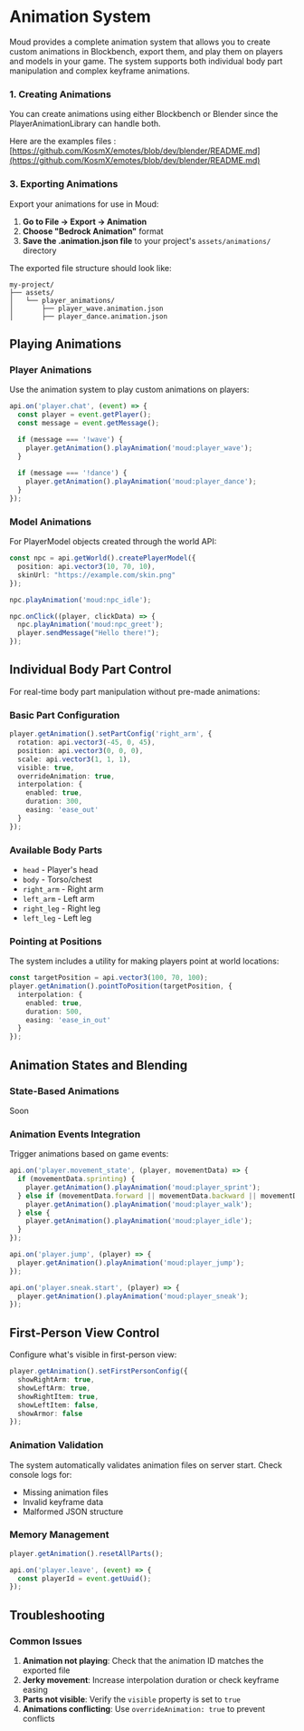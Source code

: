 # Animation System

Moud provides a complete animation system that allows you to create custom animations in Blockbench, export them, and play them on players and models in your game. The system supports both individual body part manipulation and complex keyframe animations.


### 1. Creating Animations


You can create animations using either Blockbench or Blender since the PlayerAnimationLibrary can handle both.

Here are the examples files :
[https://github.com/KosmX/emotes/blob/dev/blender/README.md](https://github.com/KosmX/emotes/blob/dev/blender/README.md)

### 3. Exporting Animations

Export your animations for use in Moud:

1. **Go to File → Export → Animation**
2. **Choose "Bedrock Animation"** format
3. **Save the .animation.json file** to your project's `assets/animations/` directory

The exported file structure should look like:
```
my-project/
├── assets/
│   └── player_animations/
│       ├── player_wave.animation.json
│       ├── player_dance.animation.json
```

## Playing Animations

### Player Animations

Use the animation system to play custom animations on players:

```typescript
api.on('player.chat', (event) => {
  const player = event.getPlayer();
  const message = event.getMessage();

  if (message === '!wave') {
    player.getAnimation().playAnimation('moud:player_wave');
  }
  
  if (message === '!dance') {
    player.getAnimation().playAnimation('moud:player_dance');
  }
});
```

### Model Animations

For PlayerModel objects created through the world API:

```typescript
const npc = api.getWorld().createPlayerModel({
  position: api.vector3(10, 70, 10),
  skinUrl: "https://example.com/skin.png"
});

npc.playAnimation('moud:npc_idle');

npc.onClick((player, clickData) => {
  npc.playAnimation('moud:npc_greet');
  player.sendMessage("Hello there!");
});
```

## Individual Body Part Control

For real-time body part manipulation without pre-made animations:

### Basic Part Configuration

```typescript
player.getAnimation().setPartConfig('right_arm', {
  rotation: api.vector3(-45, 0, 45),
  position: api.vector3(0, 0, 0),
  scale: api.vector3(1, 1, 1),
  visible: true,
  overrideAnimation: true,
  interpolation: {
    enabled: true,
    duration: 300,
    easing: 'ease_out'
  }
});
```

### Available Body Parts

- `head` - Player's head
- `body` - Torso/chest
- `right_arm` - Right arm
- `left_arm` - Left arm
- `right_leg` - Right leg
- `left_leg` - Left leg

### Pointing at Positions

The system includes a utility for making players point at world locations:

```typescript
const targetPosition = api.vector3(100, 70, 100);
player.getAnimation().pointToPosition(targetPosition, {
  interpolation: {
    enabled: true,
    duration: 500,
    easing: 'ease_in_out'
  }
});
```

## Animation States and Blending

### State-Based Animations

Soon

### Animation Events Integration

Trigger animations based on game events:

```typescript
api.on('player.movement_state', (player, movementData) => {
  if (movementData.sprinting) {
    player.getAnimation().playAnimation('moud:player_sprint');
  } else if (movementData.forward || movementData.backward || movementData.left || movementData.right) {
    player.getAnimation().playAnimation('moud:player_walk');
  } else {
    player.getAnimation().playAnimation('moud:player_idle');
  }
});

api.on('player.jump', (player) => {
  player.getAnimation().playAnimation('moud:player_jump');
});

api.on('player.sneak.start', (player) => {
  player.getAnimation().playAnimation('moud:player_sneak');
});
```

## First-Person View Control

Configure what's visible in first-person view:

```typescript
player.getAnimation().setFirstPersonConfig({
  showRightArm: true,
  showLeftArm: true,
  showRightItem: true,
  showLeftItem: false,
  showArmor: false
});
```

### Animation Validation

The system automatically validates animation files on server start. Check console logs for:

- Missing animation files
- Invalid keyframe data
- Malformed JSON structure

### Memory Management

```typescript
player.getAnimation().resetAllParts();

api.on('player.leave', (event) => {
  const playerId = event.getUuid();
});
```

## Troubleshooting

### Common Issues

1. **Animation not playing**: Check that the animation ID matches the exported file
2. **Jerky movement**: Increase interpolation duration or check keyframe easing
3. **Parts not visible**: Verify the `visible` property is set to `true`
4. **Animations conflicting**: Use `overrideAnimation: true` to prevent conflicts
